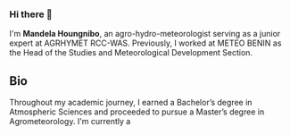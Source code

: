 ### Hi there 👋

I'm **Mandela Houngnibo**, an agro-hydro-meteorologist serving as a junior expert at AGRHYMET RCC-WAS. Previously, I worked at METEO BENIN as the Head of the Studies and Meteorological Development Section.

## Bio
Throughout my academic journey, I earned a Bachelor’s degree in Atmospheric Sciences and proceeded to pursue a Master’s degree in Agrometeorology. I'm currently a 

<!-- Here are some ideas to get you started:

- 🔭 I’m currently working on ...
- 🌱 I’m currently learning ...
- 👯 I’m looking to collaborate on ...
- 🤔 I’m looking for help with ...
- 💬 Ask me about ...
- 📫 How to reach me: ...
- 😄 Pronouns: ...
- ⚡ Fun fact: ...
-->
